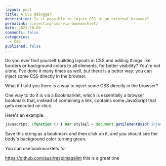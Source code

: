 ```yaml
---
layout: post
title: A CSS debugger
description: Is it possible to inject CSS in an external browser?
permalink: /injecting-css-via-bookmarklet/
date: 2022-10-09
comments: false
categories:
  - CSS
published: false
---
```


Do you ever find yourself building layouts in CSS and adding things like borders or background colors to all elements, for better visibility? You're not alone, I've done it many times as well, but there is a better way: you can inject some CSS directly in the browser.

What if I told you
there is a way to inject some CSS directly in the browser?

One way to do it is via a Bookmarklet, which is essentially a browser bookmark that, instead of containing a link, contains some JavaScript that gets executed on click.

Here's an example:

```js
javascript: (function () { var styleEl = document.getElementById('injected-css'); if (styleEl) { styleEl.remove(); return; } styleEl = document.createElement('style'); styleEl.id = 'injected-css'; styleEl.innerHTML = 'body { background-color: green }'; document.body.append(styleEl); })();
```

Save this string as a bookmark and then click on it, and you should see the body's background color turning green.

You can use bookmarklets for

https://github.com/ausi/respimagelint this is a great one
